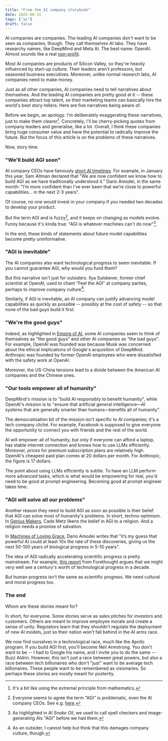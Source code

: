 ```yaml
---
title: "From the AI company storybook"
date: 2025-08-31
tags: ["ai"]
draft: false
---
```


AI companies are companies. The leading AI companies don't want to be seen as companies, though. They call themselves AI labs. They have researchy names, like DeepMind and Meta AI. The best name: OpenAI. Almost sounds like a real [non-profit](https://openai.com/index/introducing-openai/).

Most AI companies are products of Silicon Valley, so they're heavily influenced by start-up culture. Their leaders aren't professors, but seasoned business executives. Moreover, unlike normal research labs, AI companies need to make money.

Just as all other companies, AI companies need to tell narratives about themselves. And the leading AI companies are pretty good at it -- these companies attract top talent, so their marketing teams can basically hire the world's best story-tellers. Here are five narratives being aware of.

Before we begin, an apology. I'm deliberately exaggerating these narratives, just to make them clearer[^extremal]. Concretely, I'll be cherry-picking quotes from company leaders and generalise, like a lot. Overall, I think these companies bring huge consumer value and have the potential to radically improve the future. But the focus of this article is on the problems of these narratives.

Now, story time.

### "We'll build AGI soon"
AI company CEOs have famously [short AI timelines](https://80000hours.org/agi/guide/when-will-agi-arrive/). For example, in January this year, Sam Altman declared that "We are now confident we know how to build AGI as we have traditionally understood it." Dario Amodei, in the same month: "I’m more confident than I’ve ever been that we’re close to powerful capabilities… in the next 2-3 years".

Of course, no one would invest in your company if you needed two decades to develop your product.

But the term AGI and is fuzzy[^sam-dario], and it keeps on changing as models evolve. Funny because it's kinda true: "AGI is whatever machines can't do now"[^snake-oil].

In the end, these kinds of statements about future model capabilities become pretty uninformative.

### "AGI is inevitable"
The AI companies also want technological progress to seem inevitable. If you cannot guarantee AGI, why would you fund them?

But this narrative isn't just for outsiders. Ilya Sutskever, former chief scientist at OpenAI, used to chant "Feel the AGI" at company parties, perhaps to improve company culture[^cringe].

Similarly, if AGI is inevitable, an AI company can justify advancing model capabilities as quickly as possible -- possibly at the cost of safety -- so that none of the bad guys build it first.

### "We're the good guys"
Indeed, as highlighted in [Empire of AI](https://en.wikipedia.org/wiki/Empire_of_AI), some AI companies seem to think of themselves as "the good guys" and other AI companies as "the bad guys". For example, OpenAI was founded was because Musk was concerned about the ethical implications of Google's acquisition of DeepMind. Anthropic was founded by former OpenAI employees who were dissatisfied with the safety work at OpenAI.

Moreover, the US-China tensions lead to a divide between the American AI companies and the Chinese ones.

### "Our tools empower all of humanity"
DeepMind's mission is to "build AI responsibly to benefit humanity", while OpenAI's mission is to "ensure that artificial general intelligence—AI systems that are generally smarter than humans—benefits all of humanity".

The democratisation bit of the mission isn't specific to AI companies; it's a tech company cliché. For example, Facebook is supposed to give everyone the opportunity to connect you with friends and the rest of the world.

AI will empower all of humanity, but only if everyone can afford a laptop, has stable internet connection and knows how to use LLMs efficiently. Moreover, prices for premium subscription plans are relatively high. OpenAI's cheapest paid plan comes at 20 dollars per month. For Anthropic, the figure is 17 dollars.

The point about using LLMs efficiently is subtle. To have an LLM perform more advanced tasks, which is what would be empowering for real, you'd need to be good at prompt engineering. Becoming good at prompt engineer takes time.

### "AGI will solve all our problems"
Another reason they need to build AGI as soon as possible is their belief that AGI can solve most of humanity's problems. In short, techno-optimism. In [Genius Makers](https://www.penguin.co.uk/books/437020/genius-makers-by-metz-cade/9781847942159), Cade Metz likens the belief in AGI to a religion. And a religion needs a promise of salvation.

In [Machines of Loving Grace](https://www.darioamodei.com/essay/machines-of-loving-grace), Dario Amodei writes that "it’s my guess that powerful AI could at least 10x the rate of these discoveries, giving us the next 50-100 years of biological progress in 5-10 years".

The idea of AGI radically accelerating scientific progress is pretty mainstream. For example, [this report](https://www.forethought.org/research/preparing-for-the-intelligence-explosion#the-accelerated-decade) from Forethought argues that we might very well see a century's worth of technological progress in a decade.

But human progress isn't the same as scientific progress. We need cultural and moral progress too.

### The end
Whom are these stories meant for?

In short, for everyone. Some stories serve as sales pitches for investors and customers. Others are meant to improve employee morale and create a sense of unity. Regulators learn that they shouldn't regulate the deployment of new AI models, just so their nation won't fall behind in the AI arms race.

We now find ourselves in a technological race, much like the Apollo program. If you build AGI first, you'll become Neil Armstrong. You don't want to be -- I had to Google his name, and I invite you to do the same -- Buzz Aldrin. However, this isn't just a race between great powers, but also a race between tech billionaires who don't "just" want to be average tech billionaires. These people want to be remembered as visionaries. So perhaps these stories are mostly meant for posterity.

[^extremal]: It's a bit like using the extremal principle from mathematics.
[^sam-dario]: Everyone seems to agree the term "AGI" is problematic, even the AI company CEOs. See e.g. [here](https://www.darioamodei.com/essay/machines-of-loving-grace#basic-assumptions-and-framework).
[^snake-oil]: As highlighted in *AI Snake Oil*, we used to call spell checkers and image-generating AIs "AGI" before we had them.
[^cringe]: As an outsider, I cannot help but think that this damages company culture, though.
